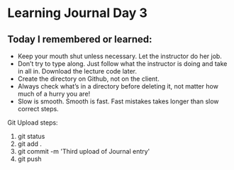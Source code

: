 <h1>Learning Journal Day 3</h1>
<h2>Today I remembered or learned:</h2>
<ul>
<li>Keep your mouth shut unless necessary.  Let the instructor do her job.</li>
<li>Don’t try to type along.  Just follow what the instructor is doing and take in all in.  Download the lecture code later.</li>
<li>Create the directory on Github, not on the client.</li>
<li>Always check what’s in a directory before deleting it, not matter how much of a hurry you are!</li>
<li>Slow is smooth.  Smooth is fast.  Fast mistakes takes longer than slow correct steps.</li>
</ul>

<p>Git Upload steps:<p>
<ol>
<li>git status</li>
<li>git add .</li>
<li>git commit -m 'Third upload of Journal entry'</li>
<li>git push</li>